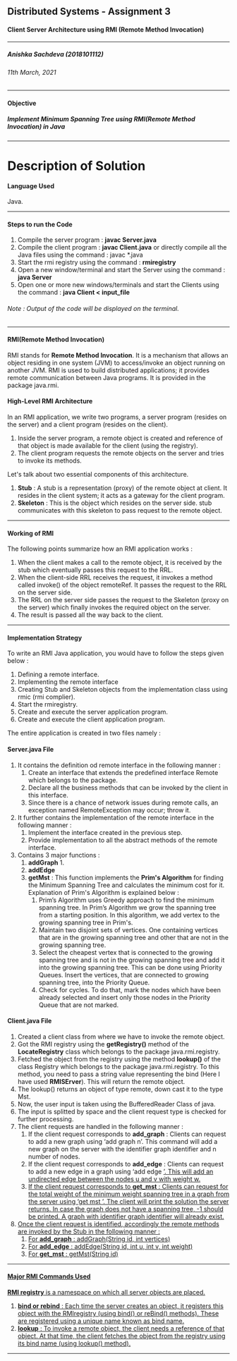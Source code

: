 ## Distributed Systems - Assignment 3
####  Client Server Architecture using RMI (Remote Method Invocation)
---
##### Anishka Sachdeva (2018101112)
###### 11th March, 2021
---
#### Objective 
##### Implement Minimum Spanning Tree using RMI(Remote Method Invocation) in Java
---
# Description of Solution
#### Language Used
Java.

---
#### Steps to run the Code
1. Compile the server program : **javac Server.java**
2. Compile the client program : **javac Client.java**
or  directly compile all the Java files using the command : javac *.java
3. Start the rmi registry using the command : **rmiregistry**
4. Open a new window/terminal and start the Server using the command : **java Server**
5. Open one or more new windows/terminals and start the Clients using the command : **java Client < input_file**

###### Note : Output of the code will be displayed on the terminal.
---

#### RMI(Remote Method Invocation)
RMI stands for **Remote Method Invocation**. It is a mechanism that allows an object residing in one system (JVM) to access/invoke an object running on another JVM.
RMI is used to build distributed applications; it provides remote communication between Java programs. It is provided in the package java.rmi.

#### High-Level RMI Architecture
In an RMI application, we write two programs, a server program (resides on the server) and a client program (resides on the client).
1. Inside the server program, a remote object is created and reference of that object is made available for the client (using the registry).
2. The client program requests the remote objects on the server and tries to invoke its methods.

Let's talk about two essential components of this architecture. 
1. **Stub** : A stub is a representation (proxy) of the remote object at client. It resides in the client system; it acts as a gateway for the client program.
2. **Skeleton** : This is the object which resides on the server side. stub communicates with this skeleton to pass request to the remote object.

---
#### Working of RMI
The following points summarize how an RMI application works :
1. When the client makes a call to the remote object, it is received by the stub which eventually passes this request to the RRL.
2. When the client-side RRL receives the request, it invokes a method called invoke() of the object remoteRef. It passes the request to the RRL on the server side.
3. The RRL on the server side passes the request to the Skeleton (proxy on the server) which finally invokes the required object on the server.
4. The result is passed all the way back to the client.
---
#### Implementation Strategy
To write an RMI Java application, you would have to follow the steps given below :
1. Defining a remote interface.
2. Implementing the remote interface
3. Creating Stub and Skeleton objects from the implementation class using rmic (rmi complier).
4. Start the rmiregistry.
5. Create and execute the server application program.
6. Create and execute the client application program.

The entire application is created in two files namely :
#### Server.java File
1. It contains the definition od remote interface in the following manner : 
    1. Create an interface that extends the predefined interface Remote which belongs to the package.
    2. Declare all the business methods that can be invoked by the client in this interface.
    3. Since there is a chance of network issues during remote calls, an exception named RemoteException may occur; throw it.
2. It further contains the implementation of the remote interface in the following manner : 
    1. Implement the interface created in the previous step.
    2. Provide implementation to all the abstract methods of the remote interface.
3. Contains 3 major functions : 
    1. **addGraph**
        1. 
    2. **addEdge**
    3. **getMst** : This function implements the **Prim's Algorithm** for finding the Minimum Spanning Tree and calculates the minimum cost for it. Explanation of Prim's Algorithm is explained below : 
        1. Prim’s Algorithm uses Greedy approach to find the minimum spanning tree. In Prim’s Algorithm we grow the spanning tree from a starting position. In this algorithm, we add vertex to the growing spanning tree in Prim's.
        2. Maintain two disjoint sets of vertices. One containing vertices that are in the growing spanning tree and other that are not in the growing spanning tree.
        3. Select the cheapest vertex that is connected to the growing spanning tree and is not in the growing spanning tree and add it into the growing spanning tree. This can be done using Priority Queues. Insert the vertices, that are connected to growing spanning tree, into the Priority Queue.
        4. Check for cycles. To do that, mark the nodes which have been already selected and insert only those nodes in the Priority Queue that are not marked.
#### Client.java File
1. Created a client class from where we have to invoke the remote object.
2. Got the RMI registry using the **getRegistry()** method of the **LocateRegistry** class which belongs to the package java.rmi.registry.
3. Fetched the object from the registry using the method **lookup()** of the class Registry which belongs to the package java.rmi.registry. To this method, you need to pass a string value representing the bind (Here I have used **RMISErver**). This will return the remote object.
4. The lookup() returns an object of type remote, down cast it to the type Mst.
5. Now, the user input is taken using the BufferedReader Class of java.
6. The input is splitted by space and the client request type is checked for further processing.
7. The client requests are handled in the following manner : 
    1. If the client request corresponds to **add_graph** : Clients can request to add a new graph using ‘add graph <graph identifier> n’. This command will add a new graph on the server with the identifier graph identifier and n number of nodes.
    2. If the client request corresponds to **add_edge** : Clients can request to add a new edge in a graph using ‘add edge <graph identifier> <u> <v> <w>’. This will add an undirected edge between the nodes u and v with weight w.
    3. If the client request corresponds to **get_mst** : Clients can request for the total weight of the minimum weight spanning tree in a graph from the
server using ‘get mst <graph identifier>’. The client will print the solution the server returns. In case the graph does not have a spanning tree, -1 should be printed. A graph with identifier graph identifier
will already exist.
8. Once the client request is identified, accordingly the remote methods are invoked by the Stub in the following manner : 
    1. For **add_graph** : addGraph(String id, int vertices)
    2. For **add_edge** : addEdge(String id, int u, int v, int weight)
    3. For **get_mst** : getMst(String id)

---
#### Major RMI Commands Used
**RMI registry** is a namespace on which all server objects are placed. 
1. **bind or rebind** : Each time the server creates an object, it registers this object with the RMIregistry (using bind() or reBind() methods). These are registered using a unique name known as bind name.
2. **lookup** : To invoke a remote object, the client needs a reference of that object. At that time, the client fetches the object from the registry using its bind name (using lookup() method).
---